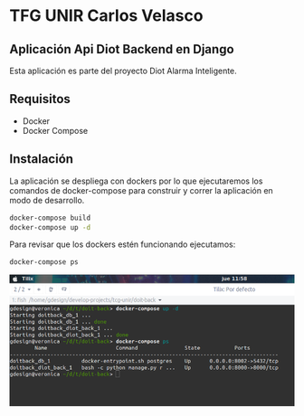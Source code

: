 # TFG UNIR Carlos Velasco
## Aplicación Api Diot Backend en Django

Esta aplicación es parte del proyecto Diot Alarma Inteligente.


## Requisitos
* Docker
* Docker Compose

## Instalación
La aplicación se despliega con dockers por lo que ejecutaremos los comandos de docker-compose para construir y correr la aplicación en modo de desarrollo.

```bat
docker-compose build
docker-compose up -d
```

Para revisar que los dockers estén funcionando ejecutamos:

```bat
docker-compose ps
```

![Diot Arduino](doitback.png)


